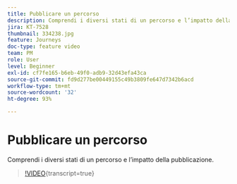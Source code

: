 ```yaml
---
title: Pubblicare un percorso
description: Comprendi i diversi stati di un percorso e l’impatto della pubblicazione.
jira: KT-7528
thumbnail: 334238.jpg
feature: Journeys
doc-type: feature video
team: PM
role: User
level: Beginner
exl-id: cf7fe165-b6eb-49f0-adb9-32d43efa43ca
source-git-commit: fd9d277be00449155c49b3809fe647d7342b6acd
workflow-type: tm+mt
source-wordcount: '32'
ht-degree: 93%

---
```


# Pubblicare un percorso

Comprendi i diversi stati di un percorso e l’impatto della pubblicazione.

>[!VIDEO](https://video.tv.adobe.com/v/334238?quality=12&learn=on){transcript=true}
